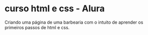 # curso html e css - Alura
Criando uma página de uma barbearia com o intuito de aprender os primeiros passos de html e css.
